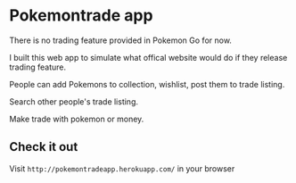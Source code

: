 Pokemontrade app
=============
There is no trading feature provided in Pokemon Go for now.

I built this web app to simulate what offical website would do if they release trading feature.

People can add Pokemons to collection, wishlist, post them to trade listing.

Search other people's trade listing.

Make trade with pokemon or money.

## Check it out
Visit `http://pokemontradeapp.herokuapp.com/` in your browser

